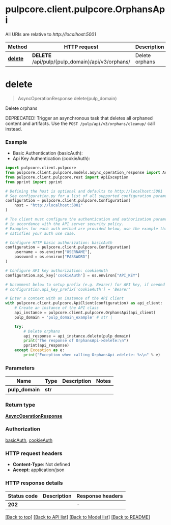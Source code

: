# pulpcore.client.pulpcore.OrphansApi

All URIs are relative to *http://localhost:5001*

Method | HTTP request | Description
------------- | ------------- | -------------
[**delete**](OrphansApi.md#delete) | **DELETE** /api/pulp/{pulp_domain}/api/v3/orphans/ | Delete orphans


# **delete**
> AsyncOperationResponse delete(pulp_domain)

Delete orphans

DEPRECATED! Trigger an asynchronous task that deletes all orphaned content and artifacts. Use the `POST /pulp/api/v3/orphans/cleanup/` call instead.

### Example

* Basic Authentication (basicAuth):
* Api Key Authentication (cookieAuth):

```python
import pulpcore.client.pulpcore
from pulpcore.client.pulpcore.models.async_operation_response import AsyncOperationResponse
from pulpcore.client.pulpcore.rest import ApiException
from pprint import pprint

# Defining the host is optional and defaults to http://localhost:5001
# See configuration.py for a list of all supported configuration parameters.
configuration = pulpcore.client.pulpcore.Configuration(
    host = "http://localhost:5001"
)

# The client must configure the authentication and authorization parameters
# in accordance with the API server security policy.
# Examples for each auth method are provided below, use the example that
# satisfies your auth use case.

# Configure HTTP basic authorization: basicAuth
configuration = pulpcore.client.pulpcore.Configuration(
    username = os.environ["USERNAME"],
    password = os.environ["PASSWORD"]
)

# Configure API key authorization: cookieAuth
configuration.api_key['cookieAuth'] = os.environ["API_KEY"]

# Uncomment below to setup prefix (e.g. Bearer) for API key, if needed
# configuration.api_key_prefix['cookieAuth'] = 'Bearer'

# Enter a context with an instance of the API client
with pulpcore.client.pulpcore.ApiClient(configuration) as api_client:
    # Create an instance of the API class
    api_instance = pulpcore.client.pulpcore.OrphansApi(api_client)
    pulp_domain = 'pulp_domain_example' # str | 

    try:
        # Delete orphans
        api_response = api_instance.delete(pulp_domain)
        print("The response of OrphansApi->delete:\n")
        pprint(api_response)
    except Exception as e:
        print("Exception when calling OrphansApi->delete: %s\n" % e)
```



### Parameters


Name | Type | Description  | Notes
------------- | ------------- | ------------- | -------------
 **pulp_domain** | **str**|  | 

### Return type

[**AsyncOperationResponse**](AsyncOperationResponse.md)

### Authorization

[basicAuth](../README.md#basicAuth), [cookieAuth](../README.md#cookieAuth)

### HTTP request headers

 - **Content-Type**: Not defined
 - **Accept**: application/json

### HTTP response details

| Status code | Description | Response headers |
|-------------|-------------|------------------|
**202** |  |  -  |

[[Back to top]](#) [[Back to API list]](../README.md#documentation-for-api-endpoints) [[Back to Model list]](../README.md#documentation-for-models) [[Back to README]](../README.md)

